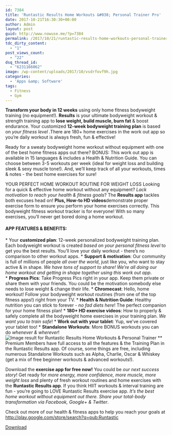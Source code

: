 ```yaml
---
id: 7384
title: 'Runtastic Results Home Workouts &#038; Personal Trainer Pro'
date: 2017-10-21T16:30:30+00:00
author: Admin
layout: post
guid: http://www.nowuse.me/?p=7384
permalink: /2017/10/21/runtastic-results-home-workouts-personal-trainer-pro/
tdc_dirty_content:
  - "1"
post_views_count:
  - "22"
dsq_thread_id:
  - "6231166062"
image: /wp-content/uploads/2017/10/vsdrfovf9h.jpg
categories:
  - 'Apps &amp; Software'
tags:
  - Fitness
  - Gym
---
```

<b>Transform your body in 12 weeks</b> using only home fitness bodyweight training (no equipment!). <b>Results</b> is your ultimate bodyweight workout &amp; strength training app to <b>lose weight, build muscle, burn fat</b> &amp; boost endurance. Your customized <b>12-week bodyweight training plan</b> is based on <i>your fitness level</i> .There are 180+ home exercises in the work out app so you’re daily workout is always fresh, fun &amp; effective!

Ready for a sweaty bodyweight home workout without equipment with one of the best home fitness apps out there? BONUS: This work out app is available in 15 languages &amp; includes a Health &amp; Nutrition Guide. You can choose between 3-5 workouts per week (ideal for weight loss and building sleek &amp; sexy muscle tone!). And, we’ll keep track of all your workouts, times &amp; notes - the best home exercises for sure!

YOUR PERFECT HOME WORKOUT ROUTINE FOR WEIGHT LOSS
Looking for a quick &amp; effective home workout without any equipment? <i>Lack motivation to reach your health &amp; fitness goals</i>? The <b>Results app</b> tackles both excuses head on! <b>Plus, How-to HD videos</b>demonstrate proper exercise form to ensure you perform your home exercises correctly. This bodyweight fitness workout tracker is for everyone! With so many exercises, you’ll never get bored doing a home workout.
<h4><b>APP FEATURES &amp; BENEFITS:</b></h4>
* Your <b>customized plan</b>: 12-week personalized bodyweight training plan. Each bodyweight workout is created <i>based on your personal fitness level</i> to get you the best results. You’ll love your daily workout - there’s no comparison to other workout apps.
* <b>Support &amp; motivation</b>: Our community is full of millions of people <i>all over the world</i>, just like you, who want to stay active &amp; in shape. <i>We have tons of support to share! We’re all doing our home workout and getting in shape together using this work out app</i>.
* <b>Progress Pics</b>: Take Progress Pics right in your app. Keep them private or share them with your friends. You could be the motivation somebody else needs to lose weight &amp; change their life.
* <b>Chromecast</b>: Hello, home workout! Follow your bodyweight workout routines (from one of the top fitness apps!) right from your TV.
* <b>Health &amp; Nutrition Guide</b>: Healthy nutrition you can stick to forever - <i>no fad diets here</i>! The perfect companion for your home fitness plan!
* <b>180+ HD exercise videos</b>: How to properly &amp; safely complete all the bodyweight home exercises in your training plan. <i>We want you to train safe</i>!
* <b>Work out with your tablet</b>: Yup, we’ve covered your tablet too!
* <b>Standalone Workouts</b>: More BONUS workouts you can do <i>whenever &amp; wherever</i>!

<img class="aligncenter" src="https://lh3.googleusercontent.com/yua3oJh27LuMngrrcHdrsrW19IE5xMlOpqVqGYInmiE7r04IOcTUxwCfB2y1lHj8z-E=h900" alt="Image result for Runtastic Results Home Workouts &amp; Personal Trainer" />
** Premium Members have full access to all the features &amp; the Training Plan in the Runtastic Results app. Of course, some things are free, including numerous Standalone Workouts such as Alpha, Charlie, Oscar &amp; Whiskey (get a mix of free beginner workouts &amp; advanced workouts!).

Download the <b>exercise app for free now!</b> You could be <i>our next success story</i>! Get ready for <i>more energy, more confidence, more muscle, more weight loss</i> and plenty of fresh workout routines and home exercises with the <b>Runtastic Results app</b>. If you think HIIT workouts &amp; interval training are fun - you’re going to LOVE Runtastic Results exercise app.<i> It’s the best home workout without equipment out there. Share your total-body transformation via Facebook, Google+ &amp; Twitter</i>.

Check out more of our health &amp; fitness apps to help you reach your goals at http://play.google.com/store/search?q=pub:Runtastic

<a href="https://play.google.com/store/apps/details?id=com.runtastic.android.results.lite&amp;hl=en" target="_blank" rel="noopener">Download</a>